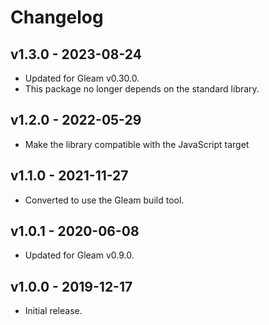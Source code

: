 # Changelog

## v1.3.0 - 2023-08-24

- Updated for Gleam v0.30.0.
- This package no longer depends on the standard library.

## v1.2.0 - 2022-05-29

- Make the library compatible with the JavaScript target

## v1.1.0 - 2021-11-27

- Converted to use the Gleam build tool.

## v1.0.1 - 2020-06-08

- Updated for Gleam v0.9.0.

## v1.0.0 - 2019-12-17

- Initial release.
